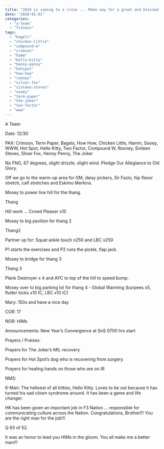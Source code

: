 ```yaml
---
title: "2019 is coming to a close ... Make way for a great and blessed new year 2020"
date: "2020-01-01"
categories: 
  - "a-team"
  - "fitness"
tags: 
  - "bagels"
  - "chicken-little"
  - "compound-w"
  - "crimson"
  - "hamm"
  - "hello-kitty"
  - "henny-penny"
  - "hotspot"
  - "how-how"
  - "rooney"
  - "silver-fox"
  - "sixteen-steves"
  - "sooey"
  - "term-paper"
  - "the-joker"
  - "two-factor"
  - "www"
---
```


A Team

Date: 12/30

PAX: Crimson, Term Paper, Bagels, How How, Chicken Little, Hamm, Sooey, WWW, Hot Spot, Hello Kitty, Two Factor, Compound W, Rooney, Sixteen Steves, Silver Fox, Henny Penny, The Joker

No FNG, 67 degrees, slight drizzle, slight wind. Pledge Our Allegiance to Old Glory.

Off we go to the warm-up area for GM, daisy pickers, Sir Fazio, hip flexor stretch, calf stretches and Eskimo Merkins.

Mosey to power line hill for the thang.

Thang

Hill work ... Crowd Pleaser x10

Mosey to big pavilion for thang 2

Thang2

Partner up for: Squat ankle touch x250 and LBC x250

P1 starts the exercises and P2 runs the pickle, flap jack.

Mosey to bridge for thang 3

Thang 3

Plank Destroyer x 4 and AYC to top of the hill to speed bump.

Mosey over to big parking lot for thang 4 - Global Warming (burpees x5, flutter kicks x10 IC, LBC x10 IC)

Mary: 150s and have a nice day

COR: 17

NOR: HIMs

Announcements: New Year’s Convergence at SnS 0700 hrs start

Prayers / Praises:

Prayers for The Joker’s MIL recovery

Prayers for Hot Spot’s dog who is recovering from surgery.

Prayers for healing hands on those who are on IR

NMS:

6-Man: The helloest of all kitties, Hello Kitty. Loves to be out because it has turned his sad clown syndrome around. It has been a game and life changer.

HK has been given an important job in F3 Nation ... responsible for communicating culture across the Nation. Congratulations, Brother!!! You are the right man for the job!!!

Q 63 of 52.

It was an honor to lead you HIMs in the gloom. You all make me a better man!!!

